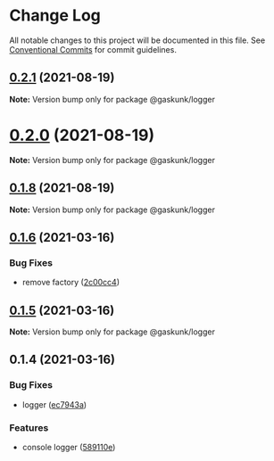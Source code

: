 # Change Log

All notable changes to this project will be documented in this file.
See [Conventional Commits](https://conventionalcommits.org) for commit guidelines.

## [0.2.1](https://github.com/shuta13/gaskunk/tree/main/packages/@gaskunk/logger/compare/v0.2.0...v0.2.1) (2021-08-19)

**Note:** Version bump only for package @gaskunk/logger





# [0.2.0](https://github.com/shuta13/gaskunk/tree/main/packages/@gaskunk/logger/compare/v0.1.8...v0.2.0) (2021-08-19)

**Note:** Version bump only for package @gaskunk/logger





## [0.1.8](https://github.com/shuta13/gaskunk/tree/main/packages/@gaskunk/logger/compare/v0.1.7...v0.1.8) (2021-08-19)

**Note:** Version bump only for package @gaskunk/logger





## [0.1.6](https://github.com/shuta13/gaskunk/tree/main/packages/@gaskunk/logger/compare/v0.1.5...v0.1.6) (2021-03-16)


### Bug Fixes

* remove factory ([2c00cc4](https://github.com/shuta13/gaskunk/tree/main/packages/@gaskunk/logger/commit/2c00cc4395497e971057bf25e9a360475e9b9112))





## [0.1.5](https://github.com/shuta13/gaskunk/tree/main/packages/@gaskunk/logger/compare/v0.1.4...v0.1.5) (2021-03-16)

**Note:** Version bump only for package @gaskunk/logger





## 0.1.4 (2021-03-16)


### Bug Fixes

* logger ([ec7943a](https://github.com/shuta13/gaskunk/tree/main/packages/@gaskunk/logger/commit/ec7943ab55b390cba572d901c4ea496fe0f237f6))


### Features

* console logger ([589110e](https://github.com/shuta13/gaskunk/tree/main/packages/@gaskunk/logger/commit/589110ed131395e7e00cd084fe0c1dedd1d5f7a0))
